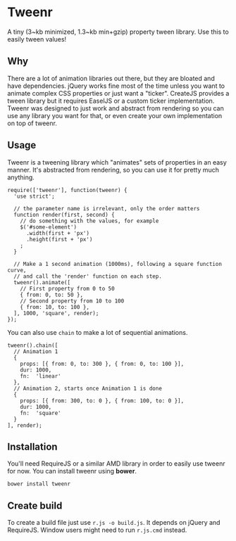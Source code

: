 # Tweenr
A tiny (3~kb minimized, 1.3~kb min+gzip) property tween library. Use this to
easily tween values!

## Why
There are a lot of animation libraries out there, but they are bloated and have
dependencies. jQuery works fine most of the time unless you want to animate
complex CSS properties or just want a "ticker". CreateJS provides a tween
library but it requires EaselJS or a custom ticker implementation. Tweenr was
designed to just work and abstract from rendering so you can use any library you
want for that, or even create your own implementation on top of tweenr.

## Usage
Tweenr is a tweening library which "animates" sets of properties in an easy
manner. It's abstracted from rendering, so you can use it for pretty much
anything.

    require(['tweenr'], function(tweenr) {
      'use strict';

      // the parameter name is irrelevant, only the order matters
      function render(first, second) {
        // do something with the values, for example
        $('#some-element')
          .width(first + 'px')
          .height(first + 'px')
        ;
      }

      // Make a 1 second animation (1000ms), following a square function curve,
      // and call the 'render' function on each step.
      tweenr().animate([
        // First property from 0 to 50
        { from: 0, to: 50 },
        // Second property from 10 to 100
        { from: 10, to: 100 },
      ], 1000, 'square', render);
    });

You can also use `chain` to make a lot of sequential animations.

    tweenr().chain([
      // Animation 1
      { 
        props: [{ from: 0, to: 300 }, { from: 0, to: 100 }],
        dur: 1000,
        fn:  'linear'
      },
      // Animation 2, starts once Animation 1 is done
      { 
        props: [{ from: 300, to: 0 }, { from: 100, to: 0 }],
        dur: 1000,
        fn:  'square'
      }
    ], render);

## Installation
You'll need RequireJS or a similar AMD library in order to easily use tweenr for
now. You can install tweenr using **bower**.

    bower install tweenr

## Create build 
To create a build file just use `r.js -o build.js`. It depends on jQuery and
RequireJS. Window users might need to run `r.js.cmd` instead.
